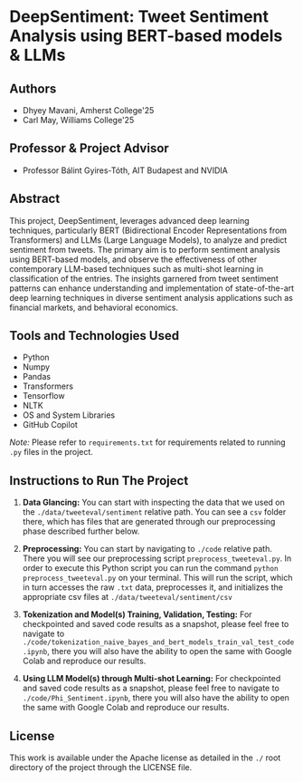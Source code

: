 # DeepSentiment: Tweet Sentiment Analysis using BERT-based models & LLMs

## Authors
- Dhyey Mavani, Amherst College'25
- Carl May, Williams College'25

## Professor & Project Advisor
- Professor Bálint Gyires-Tóth, AIT Budapest and NVIDIA

## Abstract

This project, DeepSentiment, leverages advanced deep learning techniques, particularly BERT (Bidirectional Encoder Representations from Transformers) and LLMs (Large Language Models), to analyze and predict sentiment from tweets. The primary aim is to perform sentiment analysis using BERT-based models, and observe the effectiveness of other contemporary LLM-based techniques such as multi-shot learning in classification of the entries. The insights garnered from tweet sentiment patterns can enhance understanding and implementation of state-of-the-art deep learning techniques in diverse sentiment analysis applications such as financial markets, and behavioral economics.

## Tools and Technologies Used
- Python
- Numpy
- Pandas
- Transformers
- Tensorflow
- NLTK
- OS and System Libraries
- GitHub Copilot

_Note:_  Please refer to `requirements.txt` for requirements related to running `.py` files in the project.

## Instructions to Run The Project

1. **Data Glancing:** You can start with inspecting the data that we used on the `./data/tweeteval/sentiment` relative path. You can see a `csv` folder there, which has files that are generated through our preprocessing phase described further below.

2. **Preprocessing:** You can start by navigating to `./code` relative path. There you will see our preprocessing script `preprocess_tweeteval.py`. In order to execute this Python script you can run the command `python preprocess_tweeteval.py` on your terminal. This will run the script, which in turn accesses the raw `.txt` data, preprocesses it, and initializes the appropriate csv files at `./data/tweeteval/sentiment/csv`

3. **Tokenization and Model(s) Training, Validation, Testing:** For checkpointed and saved code results as a snapshot, please feel free to navigate to `./code/tokenization_naive_bayes_and_bert_models_train_val_test_code.ipynb`, there you will also have the ability to open the same with Google Colab and reproduce our results.
  
4. **Using LLM Model(s) through Multi-shot Learning:** For checkpointed and saved code results as a snapshot, please feel free to navigate to `./code/Phi_Sentiment.ipynb`, there you will also have the ability to open the same with Google Colab and reproduce our results.

## License

This work is available under the Apache license as detailed in the `./` root directory of the project through the LICENSE file.
